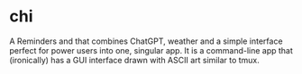 # chi
A Reminders and that combines ChatGPT, weather and a simple interface perfect for power users into one, singular app. It is a command-line app that (ironically) has a GUI interface drawn with ASCII art similar to tmux.
